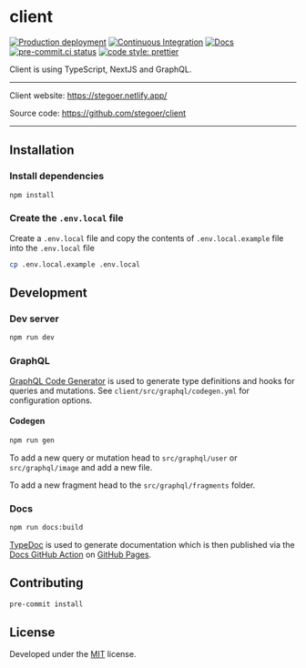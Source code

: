 # client

[![Production deployment](https://api.netlify.com/api/v1/badges/a154da12-c432-4157-b1b2-52876346d0db/deploy-status)](https://stegoer.netlify.app/)
[![Continuous Integration](https://github.com/stegoer/client/actions/workflows/ci.yml/badge.svg)](https://github.com/stegoer/client/actions/workflows/ci.yml)
[![Docs](https://github.com/stegoer/client/actions/workflows/docs.yml/badge.svg)](https://github.com/stegoer/client/actions/workflows/docs.yml)
[![pre-commit.ci status](https://results.pre-commit.ci/badge/github/stegoer/client/main.svg)](https://results.pre-commit.ci/latest/github/stegoer/client/main)
[![code style: prettier](https://img.shields.io/badge/code_style-prettier-ff69b4.svg?style=flat)](https://prettier.io/)

Client is using TypeScript, NextJS and GraphQL.

---

Client website: https://stegoer.netlify.app/

Source code: https://github.com/stegoer/client

---

## Installation

### Install dependencies

```sh
npm install
```

### Create the `.env.local` file

Create a `.env.local` file and copy the contents of `.env.local.example` file into the `.env.local` file

```sh
cp .env.local.example .env.local
```

## Development

### Dev server

```sh
npm run dev
```

### GraphQL

[GraphQL Code Generator](https://www.graphql-code-generator.com/)
is used to generate type definitions and hooks for queries and mutations. See `client/src/graphql/codegen.yml` for
configuration options.

#### Codegen

```sh
npm run gen
```

To add a new query or mutation head to `src/graphql/user` or
`src/graphql/image` and add a new file.

To add a new fragment head to the `src/graphql/fragments` folder.

### Docs

```sh
npm run docs:build
```

[TypeDoc](https://github.com/TypeStrong/typedoc) is used to generate documentation
which is then published via the
[Docs GitHub Action](https://github.com/stegoer/client/blob/master/.github/workflows/docs.yml)
on [GitHub Pages](https://pages.github.com/).

## Contributing

```sh
pre-commit install
```

## License

Developed under the [MIT](https://github.com/stegoer/client/blob/master/LICENSE) license.
